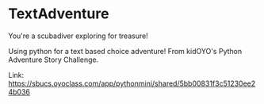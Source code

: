 # TextAdventure

You're a scubadiver exploring for treasure!

Using python for a text based choice adventure! From kidOYO's Python Adventure Story Challenge.

Link: https://sbucs.oyoclass.com/app/pythonmini/shared/5bb00831f3c51230ee24b036
